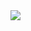 <img src="https://docs.google.com/drawings/d/e/2PACX-1vSU_XlG8xRAPIBkbs9Q3IqI2C8ztdToCv6FChwgVb8aRcuntaXuCGVQVDKjpiYWCx6OO-T3HeIu8UVn/pub?w=842&amp;h=460">